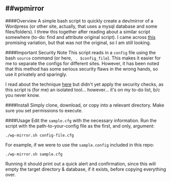 ##wpmirror
---

####Overview
A simple bash script to quickly create a dev/mirror of a Wordpress (or other site, actually, that uses a mysql database and some files/folders). I threw this together after reading about a similar script somewhere (to-do: find and attribute original script). I came across [this](http://jrjdev.net/2012/02/moving-a-wordpress-site-with-bash-scripts/) promising variation, but that was not the original, so I am still looking.

####Important Security Note
This script reads in a `config` file using the bash `source` command (or here, ` . $config_file`). This makes it easier for me to separate the configs for different sites. However, it has been noted that this method has some serious security flaws in the wrong hands, so use it privately and sparingly.

I read about the technique [here](http://wiki.bash-hackers.org/howto/conffile) but didn't yet apply the security checks, as this script is (for me) an isolated tool… however… it's on my to-do list, b/c you never know.

####Install
Simply clone, download, or copy into a relevant directory. Make sure you set permissions to execute. 

####Usage
Edit the `sample.cfg` with the necessary information. Run the script with the path-to-your-config file as the first, and only, argument:

    ./wp-mirror.sh config-file.cfg

For example, if we were to use the `sample.config` included in this repo:

    ./wp-mirror.sh sample.cfg

Running it should print out a quick alert and confirmation, since this will empty the target directory & database, if it exists, before copying everything over.  